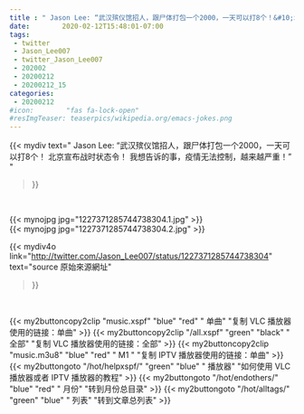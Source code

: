```yaml
---
title : " Jason Lee: “武汉殡仪馆招人，跟尸体打包一个2000，一天可以打8个！&#10;北京宣布战时状态令！&#10;我想告诉的事，疫情无法控制，越来越严重！”  "
date:        2020-02-12T15:48:01-07:00
tags:
 - twitter
 - Jason_Lee007
 - twitter_Jason_Lee007
 - 202002
 - 20200212
 - 20200212_15
categories:
 - 20200212
#icon:        "fas fa-lock-open"
#resImgTeaser: teaserpics/wikipedia.org/emacs-jokes.png
---
```


{{< mydiv text=" Jason Lee: “武汉殡仪馆招人，跟尸体打包一个2000，一天可以打8个！&#10;北京宣布战时状态令！&#10;我想告诉的事，疫情无法控制，越来越严重！”  "
>}}
<br>


 {{< mynojpg jpg="1227371285744738304.1.jpg" >}}<br>  {{< mynojpg jpg="1227371285744738304.2.jpg" >}}<br> 



{{< mydiv4o link="http://twitter.com/Jason_Lee007/status/1227371285744738304"
text="source 原始來源網址"
>}}


<br>



{{< my2buttoncopy2clip "music.xspf"        "blue"   "red"    " 单曲"  "复制 VLC 播放器使用的链接：单曲" >}} {{< my2buttoncopy2clip "/all.xspf"         "green"  "black"  " 全部"  "复制 VLC 播放器使用的链接：全部" >}} {{< my2buttoncopy2clip "music.m3u8"        "blue"   "red"    " M1 "    "复制 IPTV 播放器使用的链接：单曲" >}} {{< my2buttongoto      "/hot/helpxspf/"    "green"  "blue"   " 播放器" "如何使用 VLC 播放器或者 IPTV 播放器的教程" >}} {{< my2buttongoto      "/hot/endothers/"   "blue"   "red"    " 月份"   "转到月份总目录" >}} {{< my2buttongoto      "/hot/alltags/"     "green"  "blue"   " 列表"   "转到文章总列表" >}} 
